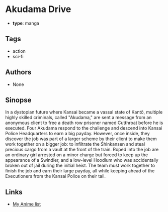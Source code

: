 # Akudama Drive

-   **type**: manga

## Tags

-   action
-   sci-fi

## Authors

-   None

## Sinopse

In a dystopian future where Kansai became a vassal state of Kantō, multiple highly skilled criminals, called "Akudama," are sent a message from an anonymous client to free a death row prisoner named Cutthroat before he is executed. Four Akudama respond to the challenge and descend into Kansai Police Headquarters to earn a big payday. However, once inside, they discover the job was part of a larger scheme by their client to make them work together on a bigger job: to infiltrate the Shinkansen and steal precious cargo from a vault at the front of the train. Roped into the job are an ordinary girl arrested on a minor charge but forced to keep up the appearance of a Swindler, and a low-level Hoodlum who was accidentally broken out of jail during the initial heist. The team must work together to finish the job and earn their large payday, all while keeping ahead of the Executioners from the Kansai Police on their tail.

## Links

-   [My Anime list](https://myanimelist.net/manga/133313/Akudama_Drive)
